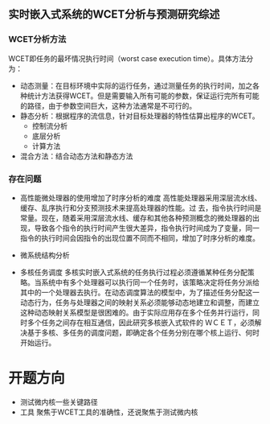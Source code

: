 ## 实时嵌入式系统的WCET分析与预测研究综述
### WCET分析方法
WCET即任务的最坏情况执行时间（worst case execution time）。具体方法分为：
- 动态测量：在目标环境中实际的运行任务，通过测量任务的执行时间，加之各种统计方法获得WCET。但是需要输入所有可能的参数，保证运行完所有可能的路径，由于参数空间巨大，这种方法通常是不可行的。
- 静态分析：根据程序的流信息，针对目标处理器的特性估算出程序的WCET。
	- 控制流分析
	- 底层分析
	- 计算方法
- 混合方法：结合动态方法和静态方法
### 存在问题
- 高性能微处理器的使用增加了时序分析的难度
 高性能处理器采用深层流水线、缓存、乱序执行和分支预测技术来提高处理器的性能。过 去，指令执行时间是常量。现在，随着采用深层流水线、缓存和其他各种预测概念的微处理器的出现，导致各个指令的执行时间产生很大差异，指令执行时间成为了变量，同一指令的执行时间会因指令的出现位置不同而不相同，增加了时序分析的难度。
- 微系统结构分析

- 多核任务调度
多核实时嵌入式系统的任务执行过程必须遵循某种任务分配策略。当系统中有多个处理器可以执行同一个任务时，该策略决定将任务分派给其中的一个处理器去执行。在动态调度算法的模型中，为了描述任务分配这一动态行为，任务与处理器之间的映射关系必须能够动态地建立和调整，而建立这种动态映射关系模型是很困难的。由于实际应用存在多个任务并行运行，同时多个任务之间存在相互通信，因此研究多核嵌入式软件的 ＷＣＥＴ，必须解决基于多核、多任务的调度问题，即确定各个任务分别在哪个核上运行、何时开始运行。



# 开题方向

- 测试微内核一些关键路径
- 工具
聚焦于WCET工具的准确性，还说聚焦于测试微内核